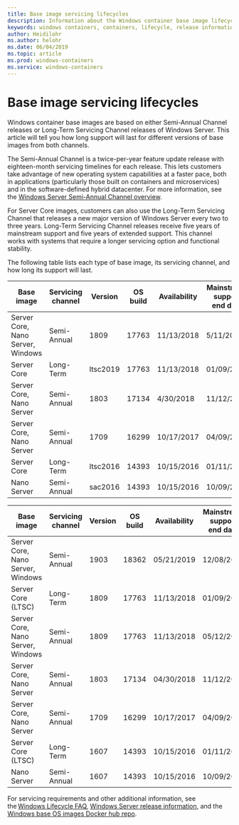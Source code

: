```yaml
---
title: Base image servicing lifecycles
description: Information about the Windows container base image lifecycle.
keywords: windows containers, containers, lifecycle, release information, base image, container base image
author: Heidilohr
ms.author: helohr
ms.date: 06/04/2019
ms.topic: article
ms.prod: windows-containers
ms.service: windows-containers
---
```

# Base image servicing lifecycles

Windows container base images are based on either Semi-Annual Channel releases or Long-Term Servicing Channel releases of Windows Server. This article will tell you how long support will last for different versions of base images from both channels.

The Semi-Annual Channel is a twice-per-year feature update release with eighteen-month servicing timelines for each release. This lets customers take advantage of new operating system capabilities at a faster pace, both in applications (particularly those built on containers and microservices) and in the software-defined hybrid datacenter. For more information, see the [Windows Server Semi-Annual Channel overview](https://docs.microsoft.com/windows-server/get-started/semi-annual-channel-overview).

For Server Core images, customers can also use the Long-Term Servicing Channel that releases a new major version of Windows Server every two to three years. Long-Term Servicing Channel releases receive five years of mainstream support and five years of extended support. This channel works with systems that require a longer servicing option and functional stability.

The following table lists each type of base image, its servicing channel, and how long its support will last.

|Base image|Servicing channel|Version|OS build|Availability|Mainstream support end date|Extended support date|
|---|---|---|---|---|---|---|
|Server Core, Nano Server, Windows|Semi-Annual|1809|17763|11/13/2018|5/11/2020|N/A|
|Server Core|Long-Term|ltsc2019|17763|11/13/2018|01/09/2024|01/09/2029|
|Server Core, Nano Server|Semi-Annual|1803|17134|4/30/2018|11/12/2019|N/A|
|Server Core, Nano Server|Semi-Annual|1709|16299|10/17/2017|04/09/2019|N/A|
|Server Core|Long-Term|ltsc2016|14393|10/15/2016|01/11/2022|01/11/2027|
|Nano Server|Semi-Annual|sac2016|14393|10/15/2016|10/09/2018|N/A|

|Base image                       |Servicing channel|Version|OS build|Availability|Mainstream support end date|Extended support date|
|---------------------------------|-----------------|-------|--------|------------|---------------------------|---------------------|
|Server Core, Nano Server, Windows|Semi-Annual      |1903   |18362   |05/21/2019  |12/08/2020                 |N/A                  |
|Server Core (LTSC)               |Long-Term        |1809   |17763   |11/13/2018  |01/09/2024                 |01/09/2029           |
|Server Core, Nano Server, Windows|Semi-Annual      |1809   |17763   |11/13/2018  |05/12/2020                 |N/A                  |
|Server Core, Nano Server         |Semi-Annual      |1803   |17134   |04/30/2018  |11/12/2019                 |N/A                  |
|Server Core, Nano Server         |Semi-Annual      |1709   |16299   |10/17/2017  |04/09/2019                 |N/A                  |
|Server Core (LTSC)               |Long-Term        |1607   |14393   |10/15/2016  |01/11/2022                 |01/11/2027           |
|Nano Server                      |Semi-Annual      |1607   |14393   |10/15/2016  |10/09/2018                 |N/A                  |


For servicing requirements and other additional information, see the [Windows Lifecycle FAQ](https://support.microsoft.com/help/18581/lifecycle-faq-windows-products), [Windows Server release information](https://docs.microsoft.com/en-us/windows-server/get-started/windows-server-release-info), and the [Windows base OS images Docker hub repo](https://hub.docker.com/_/microsoft-windows-base-os-images).